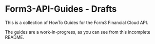 # Form3-API-Guides - Drafts
This is a collection of HowTo Guides for the Form3 Financial Cloud API.

The guides are a work-in-progress, as you can see from this incomplete README.